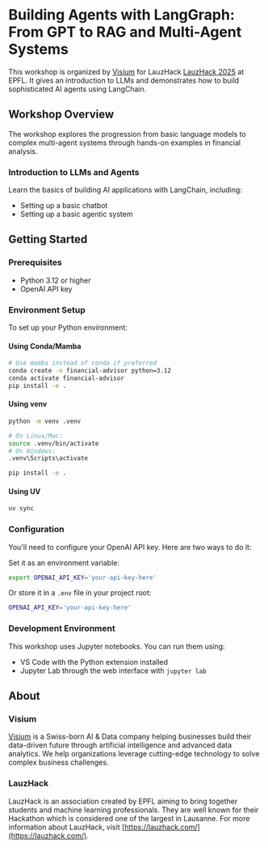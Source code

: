 # Building Agents with LangGraph: From GPT to RAG and Multi-Agent Systems

This workshop is organized by [Visium](https://visium.ch/) for LauzHack [LauzHack 2025](https://lauzhack.com/workshops) at EPFL. It gives an introduction to LLMs and demonstrates how to build sophisticated AI agents using LangChain.

## Workshop Overview
The workshop explores the progression from basic language models to complex multi-agent systems through hands-on examples in financial analysis.

### Introduction to LLMs and Agents
Learn the basics of building AI applications with LangChain, including:
- Setting up a basic chatbot
- Setting up a basic agentic system

## Getting Started

### Prerequisites
- Python 3.12 or higher
- OpenAI API key

### Environment Setup

To set up your Python environment:

#### Using Conda/Mamba
```bash
# Use mamba instead of conda if preferred
conda create -n financial-advisor python=3.12
conda activate financial-advisor
pip install -e .
```

#### Using venv
```bash
python -m venv .venv

# On Linux/Mac:
source .venv/bin/activate
# On Windows:
.venv\Scripts\activate

pip install -e .
```

#### Using UV
```bash
uv sync
```

### Configuration

You'll need to configure your OpenAI API key. Here are two ways to do it:

Set it as an environment variable:
```bash
export OPENAI_API_KEY='your-api-key-here'
```

Or store it in a `.env` file in your project root:
```bash
OPENAI_API_KEY='your-api-key-here'
```

### Development Environment

This workshop uses Jupyter notebooks. You can run them using:

- VS Code with the Python extension installed
- Jupyter Lab through the web interface  with `jupyter lab`

## About
### Visium
[Visium](https://visium.com/) is a Swiss-born AI & Data company helping businesses build their data-driven future through artificial intelligence and advanced data analytics. We help organizations leverage cutting-edge technology to solve complex business challenges.

### LauzHack
LauzHack is an association created by EPFL aiming to bring together students and machine
learning professionals. They are well known for their Hackathon which is considered one of
the largest in Lausanne. For more information about LauzHack, visit [https://lauzhack.com/](https://lauzhack.com/).